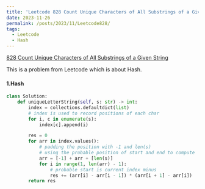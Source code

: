 ```yaml
---
title: 'Leetcode 828 Count Unique Characters of All Substrings of a Given String'
date: 2023-11-26
permalink: /posts/2023/11/Leetcode828/
tags:
  - Leetcode
  - Hash
---
```




[828 Count Unique Characters of All Substrings of a Given String](https://leetcode.cn/problems/count-unique-characters-of-all-substrings-of-a-given-string/)



This is a problem from Leetcode which is about Hash.

#### 1.Hash

```python
class Solution:
    def uniqueLetterString(self, s: str) -> int:
        index = collections.defaultdict(list)
        # index is used to record positions of each char
        for i, c in enumerate(s):
            index[c].append(i)

        res = 0
        for arr in index.values():
            # padding the position with -1 and len(s)
            # using the probable position of start and end to compute
            arr = [-1] + arr + [len(s)]
            for i in range(1, len(arr) - 1):
                # probable start is current index minus
                res += (arr[i] - arr[i - 1]) * (arr[i + 1] - arr[i])
        return res
```







